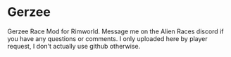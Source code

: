 # Gerzee
Gerzee Race Mod for Rimworld.
Message me on the Alien Races discord if you have any questions or comments.  I only uploaded here by player request, I don't actually use github otherwise.
